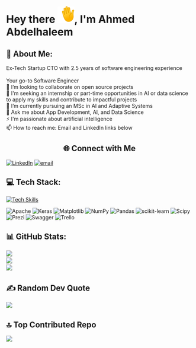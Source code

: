 <h1>Hey there <img src="https://github.com/Ahmed-Sameh-MM/Ahmed-Sameh-MM/blob/main/waving_hand.gif" width="45">, I'm Ahmed Abdelhaleem</h1>

<!--
**TeraByte256/TeraByte256** is a ✨ _special_ ✨ repository because its `README.md` (this file) appears on your GitHub profile.
-->

## 💫 About Me:
Ex-Tech Startup CTO with 2.5 years of software engineering experience<br><br>Your go-to Software Engineer<br>
👯 I’m looking to collaborate on open source projects<br>
🔭 I'm seeking an internship or part-time opportunities in AI or data science to apply my skills and contribute to impactful projects<br>
🌱 I’m currently pursuing an MSc in AI and Adaptive Systems<br>
💬 Ask me about App Development, AI, and Data Science<br>
⚡ I'm passionate about artificial intelligence<br>
📫 How to reach me: Email and LinkedIn links below


<center>
    <h2>🌐 Connect with Me</h2>
</center>

[![LinkedIn](https://img.shields.io/badge/LinkedIn-%230077B5.svg?logo=linkedin&logoColor=white)](https://www.linkedin.com/in/ahmed-sameh) [![email](https://img.shields.io/badge/Email-D14836?logo=gmail&logoColor=white)](mailto:ahmed.sameh2043@gmail.com) 

## 💻 Tech Stack:
[![Tech Skills](https://skillicons.dev/icons?i=dart,flutter,py,c,cs,cpp,html,java,js,latex,md,solidity,aws,azure,firebase,gcp,fastapi,nodejs,opencv,qt,nginx,mongodb,mysql,postgres,sqlite,tensorflow,git,notion,postman,arduino,raspberrypi)](https://skillicons.dev)    

![Apache](https://img.shields.io/badge/apache-%23D42029.svg?style=flat&logo=apache&logoColor=white)  ![Keras](https://img.shields.io/badge/Keras-%23D00000.svg?style=flat&logo=Keras&logoColor=white) ![Matplotlib](https://img.shields.io/badge/Matplotlib-%23ffffff.svg?style=flat&logo=Matplotlib&logoColor=black) ![NumPy](https://img.shields.io/badge/numpy-%23013243.svg?style=flat&logo=numpy&logoColor=white) ![Pandas](https://img.shields.io/badge/pandas-%23150458.svg?style=flat&logo=pandas&logoColor=white) ![scikit-learn](https://img.shields.io/badge/scikit--learn-%23F7931E.svg?style=flat&logo=scikit-learn&logoColor=white)  ![Scipy](https://img.shields.io/badge/SciPy-%230C55A5.svg?style=flat&logo=scipy&logoColor=%white)    ![Prezi](https://img.shields.io/badge/Prezi-%23000000.svg?style=flat&logo=Prezi&logoColor=white)  ![Swagger](https://img.shields.io/badge/-Swagger-%23Clojure?style=flat&logo=swagger&logoColor=white) ![Trello](https://img.shields.io/badge/Trello-%23026AA7.svg?style=flat&logo=Trello&logoColor=white)

## 📊 GitHub Stats:
![](https://github-readme-stats.vercel.app/api?username=Ahmed-Sameh-MM&theme=dark&hide_border=false&include_all_commits=false&count_private=false)<br/>
![](https://github-readme-streak-stats.herokuapp.com/?user=Ahmed-Sameh-MM&theme=dark&hide_border=false)<br/>
![](https://github-readme-stats.vercel.app/api/top-langs/?username=Ahmed-Sameh-MM&theme=dark&hide_border=false&include_all_commits=false&count_private=false&layout=compact)

## ✍️ Random Dev Quote
![](https://quotes-github-readme.vercel.app/api?type=horizontal&theme=radical)

## 🔝 Top Contributed Repo
![](https://github-contributor-stats.vercel.app/api?username=Ahmed-Sameh-MM&limit=5&theme=dark&combine_all_yearly_contributions=true)

<!-- Co-created with GPRM (https://gprm.itsvg.in) -->
